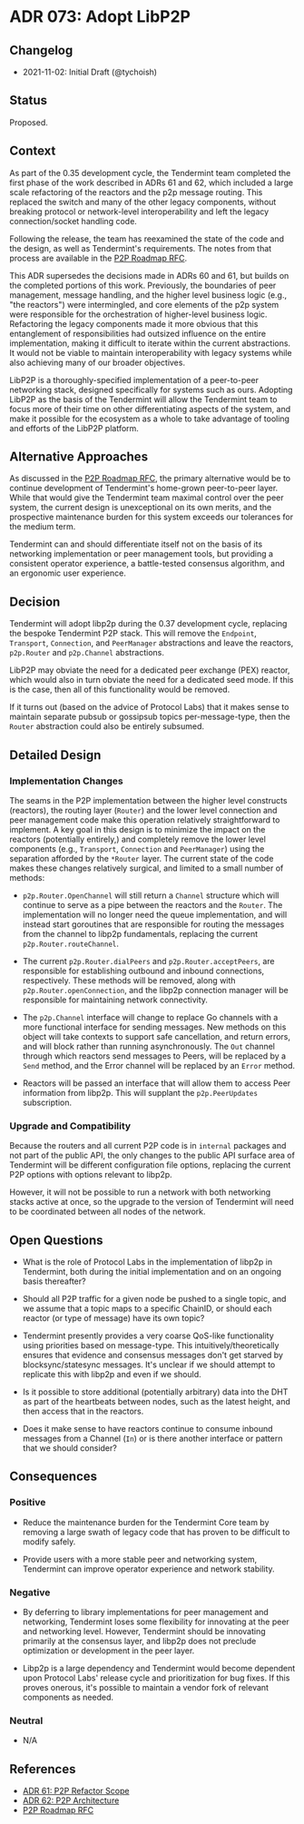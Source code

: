 # ADR 073: Adopt LibP2P

## Changelog

- 2021-11-02: Initial Draft (@tychoish)

## Status

Proposed.

## Context

As part of the 0.35 development cycle, the Tendermint team completed
the first phase of the work described in ADRs 61 and 62, which included a
large scale refactoring of the reactors and the p2p message
routing. This replaced the switch and many of the other legacy
components, without breaking protocol or network-level
interoperability and left the legacy connection/socket handling code.

Following the release, the team has reexamined the state of the code
and the design, as well as Tendermint's requirements. The notes
from that process are available in the [P2P Roadmap
RFC](../rfc/rfc-000-p2p.rst).

This ADR supersedes the decisions made in ADRs 60 and 61, but
builds on the completed portions of this work. Previously, the
boundaries of peer management, message handling, and the higher level
business logic (e.g., "the reactors") were intermingled, and core
elements of the p2p system were responsible for the orchestration of
higher-level business logic. Refactoring the legacy components
made it more obvious that this entanglement of responsibilities
had outsized influence on the entire implementation, making
it difficult to iterate within the current abstractions.
It would not be viable to maintain interoperability with legacy
systems while also achieving many of our broader objectives.

LibP2P is a thoroughly-specified implementation of a peer-to-peer
networking stack, designed specifically for systems such as
ours. Adopting LibP2P as the basis of the Tendermint will allow the
Tendermint team to focus more of their time on other differentiating
aspects of the system, and make it possible for the ecosystem as a
whole to take advantage of tooling and efforts of the LibP2P
platform.

## Alternative Approaches

As discussed in the [P2P Roadmap RFC][rfc], the primary alternative would be to
continue development of Tendermint's home-grown peer-to-peer
layer. While that would give the Tendermint team maximal control
over the peer system, the current design is unexceptional on its
own merits, and the prospective maintenance burden for this system
exceeds our tolerances for the medium term.

Tendermint can and should differentiate itself not on the basis of
its networking implementation or peer management tools, but providing
a consistent operator experience, a battle-tested consensus algorithm,
and an ergonomic user experience.

## Decision

Tendermint will adopt libp2p during the 0.37 development cycle,
replacing the bespoke Tendermint P2P stack. This will remove the
`Endpoint`, `Transport`, `Connection`, and `PeerManager` abstractions
and leave the reactors, `p2p.Router` and `p2p.Channel`
abstractions.

LibP2P may obviate the need for a dedicated peer exchange (PEX)
reactor, which would also in turn obviate the need for a dedicated
seed mode. If this is the case, then all of this functionality would
be removed.

If it turns out (based on the advice of Protocol Labs) that it makes
sense to maintain separate pubsub or gossipsub topics
per-message-type, then the `Router` abstraction could also 
be entirely subsumed.

## Detailed Design

### Implementation Changes

The seams in the P2P implementation between the higher level
constructs (reactors), the routing layer (`Router`) and the lower
level connection and peer management code make this operation
relatively straightforward to implement. A key
goal in this design is to minimize the impact on the reactors
(potentially entirely,) and completely remove the lower level
components (e.g., `Transport`, `Connection` and `PeerManager`) using the
separation afforded by the `*Router` layer. The current state of the
code makes these changes relatively surgical, and limited to a small
number of methods:

- `p2p.Router.OpenChannel` will still return a `Channel` structure
  which will continue to serve as a pipe between the reactors and the
  `Router`. The implementation will no longer need the queue
  implementation, and will instead start goroutines that
  are responsible for routing the messages from the channel to libp2p
  fundamentals, replacing the current `p2p.Router.routeChannel`.

- The current `p2p.Router.dialPeers` and `p2p.Router.acceptPeers`,
  are responsible for establishing outbound and inbound connections, 
  respectively. These methods will be removed, along with
  `p2p.Router.openConnection`, and the libp2p connection manager will
  be responsible for maintaining network connectivity.

- The `p2p.Channel` interface will change to replace Go
  channels with a more functional interface for sending messages.
  New methods on this object will take contexts to support safe
  cancellation, and return errors, and will block rather than
  running asynchronously. The `Out` channel through which
  reactors send messages to Peers, will be replaced by a `Send`
  method, and the Error channel will be replaced by an `Error`
  method. 

- Reactors will be passed an interface that will allow them to
  access Peer information from libp2p. This will supplant the
  `p2p.PeerUpdates` subscription.

### Upgrade and Compatibility

Because the routers and all current P2P code is in `internal`
packages and not part of the public API, the only changes to the public
API surface area of Tendermint will be different configuration
file options, replacing the current P2P options with options relevant
to libp2p.

However, it will not be possible to run a network with both networking
stacks active at once, so the upgrade to the version of Tendermint
will need to be coordinated between all nodes of the network.

## Open Questions

- What is the role of Protocol Labs in the implementation of libp2p in
  Tendermint, both during the initial implementation and on an ongoing
  basis thereafter?

- Should all P2P traffic for a given node be pushed to a single topic,
  and we assume that a topic maps to a specific ChainID, or should
  each reactor (or type of message) have its own topic?

- Tendermint presently provides a very coarse QoS-like functionality 
  using priorities based on message-type.
  This intuitively/theoretically ensures that evidence and consensus
  messages don't get starved by blocksync/statesync messages. It's
  unclear if we should attempt to replicate this with libp2p and even
  if we should.

- Is it possible to store additional (potentially arbitrary)
  data into the DHT as part of the heartbeats between nodes,
  such as the latest height, and then access that in the
  reactors.
  
- Does it make sense to have reactors continue to consume inbound
  messages from a Channel (`In`) or is there another interface or
  pattern that we should consider?

## Consequences

### Positive

- Reduce the maintenance burden for the Tendermint Core team by
  removing a large swath of legacy code that has proven to be
  difficult to modify safely.

- Provide users with a more stable peer and networking system,
  Tendermint can improve operator experience and network stability.

### Negative

- By deferring to library implementations for peer management and
  networking, Tendermint loses some flexibility for innovating at the
  peer and networking level. However, Tendermint should be innovating
  primarily at the consensus layer, and libp2p does not preclude
  optimization or development in the peer layer.

- Libp2p is a large dependency and Tendermint would become dependent
  upon Protocol Labs' release cycle and prioritization for bug
  fixes. If this proves onerous, it's possible to maintain a vendor
  fork of relevant components as needed.

### Neutral

- N/A

## References

- [ADR 61: P2P Refactor Scope][adr61]
- [ADR 62: P2P Architecture][adr62]
- [P2P Roadmap RFC][rfc]

[adr61]: ./adr-061-p2p-refactor-scope.md
[adr62]: ./adr-062-p2p-architecture.md
[rfc]: ../rfc/rfc-000-p2p.rst
